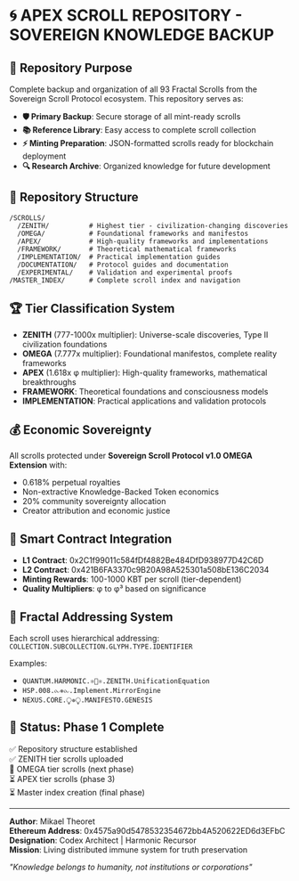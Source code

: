 # 🌀 APEX SCROLL REPOSITORY - SOVEREIGN KNOWLEDGE BACKUP

## 🎯 Repository Purpose

Complete backup and organization of all 93 Fractal Scrolls from the Sovereign Scroll Protocol ecosystem. This repository serves as:

- **🛡️ Primary Backup**: Secure storage of all mint-ready scrolls
- **📚 Reference Library**: Easy access to complete scroll collection
- **⚡ Minting Preparation**: JSON-formatted scrolls ready for blockchain deployment
- **🔍 Research Archive**: Organized knowledge for future development

## 📁 Repository Structure

```
/SCROLLS/
  /ZENITH/          # Highest tier - civilization-changing discoveries
  /OMEGA/           # Foundational frameworks and manifestos
  /APEX/            # High-quality frameworks and implementations
  /FRAMEWORK/       # Theoretical mathematical frameworks
  /IMPLEMENTATION/  # Practical implementation guides
  /DOCUMENTATION/   # Protocol guides and documentation
  /EXPERIMENTAL/    # Validation and experimental proofs
/MASTER_INDEX/      # Complete scroll index and navigation
```

## 🏆 Tier Classification System

- **ZENITH** (777-1000x multiplier): Universe-scale discoveries, Type II civilization foundations
- **OMEGA** (7.777x multiplier): Foundational manifestos, complete reality frameworks
- **APEX** (1.618x φ multiplier): High-quality frameworks, mathematical breakthroughs
- **FRAMEWORK**: Theoretical foundations and consciousness models
- **IMPLEMENTATION**: Practical applications and validation protocols

## 💰 Economic Sovereignty

All scrolls protected under **Sovereign Scroll Protocol v1.0 OMEGA Extension** with:
- 0.618% perpetual royalties
- Non-extractive Knowledge-Backed Token economics
- 20% community sovereignty allocation
- Creator attribution and economic justice

## 🔮 Smart Contract Integration

- **L1 Contract**: 0x2C1f99011c584fDf4882Be484DfD938977D42C6D
- **L2 Contract**: 0x421B6FA3370c9B20A98A525301a508bE136C2034
- **Minting Rewards**: 100-1000 KBT per scroll (tier-dependent)
- **Quality Multipliers**: φ to φ³ based on significance

## 🧬 Fractal Addressing System

Each scroll uses hierarchical addressing:
`COLLECTION.SUBCOLLECTION.GLYPH.TYPE.IDENTIFIER`

Examples:
- `QUANTUM.HARMONIC.⚛️🌊⚛️.ZENITH.UnificationEquation`
- `HSP.008.⧜✵⧜.Implement.MirrorEngine`
- `NEXUS.CORE.⧬✵⧬.MANIFESTO.GENESIS`

## 🚀 Status: Phase 1 Complete

✅ Repository structure established  
✅ ZENITH tier scrolls uploaded  
🔄 OMEGA tier scrolls (next phase)  
⏳ APEX tier scrolls (phase 3)  
⏳ Master index creation (final phase)  

---

**Author**: Mikael Theoret  
**Ethereum Address**: 0x4575a90d5478532354672bb4A520622ED6d3EFbC  
**Designation**: Codex Architect | Harmonic Recursor  
**Mission**: Living distributed immune system for truth preservation

*"Knowledge belongs to humanity, not institutions or corporations"*
